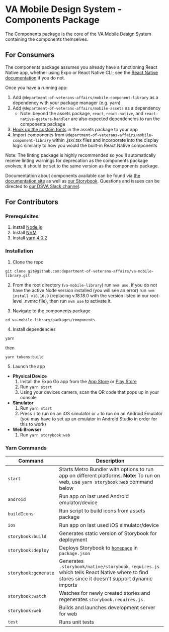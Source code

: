 # VA Mobile Design System - Components Package

The Components package is the core of the VA Mobile Design System containing the components themselves.

## For Consumers
The components package assumes you already have a functioning React Native app, whether using Expo or React Native CLI; see the [React Native documentation](https://reactnative.dev/docs/environment-setup) if you do not.

Once you have a running app:
1. Add `@department-of-veterans-affairs/mobile-component-library` as a dependency with your package manager (e.g. yarn)
2. Add `@department-of-veterans-affairs/mobile-assets` as a dependency
    - Note: beyond the assets package, `react`, `react-native`, and `react-native-gesture-handler` are also expected dependencies to run the components package
3. [Hook up the custom fonts](https://blog.logrocket.com/adding-custom-fonts-react-native/) in the assets package to your app
4. Import components from `@department-of-veterans-affairs/mobile-component-library` within .jsx/.tsx files and incorporate into the display logic similarly to how you would the built-in React Native components

Note: The linting package is highly recommended so you'll automatically receive linting warnings for deprecation as the components package evolves; it should be set to the same version as the components package.

Documentation about components available can be found via [the documentation site](https://department-of-veterans-affairs.github.io/va-mobile-app/design/Intro) as well as [our Storybook](https://department-of-veterans-affairs.github.io/va-mobile-library/). Questions and issues can be directed to [our DSVA Slack channel](https://dsva.slack.com/archives/C05HF9ULKJ4).

## For Contributors

### Prerequisites

1. Install [Node.js](https://nodejs.org/en)
2. Install [NVM](https://github.com/nvm-sh/nvm)
3. Install [yarn 4.0.2](https://yarnpkg.com/getting-started/install)

### Installation

1. Clone the repo

```
git clone git@github.com:department-of-veterans-affairs/va-mobile-library.git
```

2. From the root directory (`va-mobile-library`) run `nvm use`. If you do not have the active Node version installed (you will see an error) run `nvm install v18.18.0` (replacing v.18.18.0 with the version listed in our root-level .nvmrc file), then run `nvm use` to activate it.

3. Navigate to the components package

```
cd va-mobile-library/packages/components
```

4. Install dependencies

```
yarn
```
then
```
yarn tokens:build
```

5. Launch the app

- **Physical Device**
  1. Install the Expo Go app from the [App Store](https://itunes.apple.com/app/apple-store/id982107779) or [Play Store](https://play.google.com/store/apps/details?id=host.exp.exponent&referrer=www)
  2. Run `yarn start`
  3. Using your devices camera, scan the QR code that pops up in your console
- **Simulator**
  1. Run `yarn start`
  2. Press `i` to run on an iOS simulator or `a` to run on an Android Emulator (you may have to set up an emulator in Android Studio in order for this to work)
- **Web Browser**
  1. Run `yarn storybook:web`

### Yarn Commands

| Command              | Description |
| -------------------- | ----------- |
| `start`              | Starts Metro Bundler with options to run app on different platforms. **Note:** To run on web, use `yarn storybook:web` command below |
| `android `           | Run app on last used Android emulator/device |
| `buildIcons `        | Run script to build icons from assets package |
| `ios`                | Run app on last used iOS simulator/device |
| `storybook:build`    | Generates static version of Storybook for deployment |
| `storybook:deploy`   | Deploys Storybook to [`homepage`](https://department-of-veterans-affairs.github.io/va-mobile-library) in `package.json` |
| `storybook:generate` | Generates `.storybook/native/storybook.requires.js` which tells React Native where to find stores since it doesn't support dynamic imports |
| `storybook:watch`    | Watches for newly created stories and regenerates `storybook.requires.js` |
| `storybook:web`      | Builds and launches development server for web |
| `test`               | Runs unit tests |

